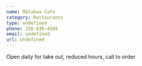 ```yaml
---
name: Malakwa Cafe
category: Restaurants
type: undefined
phone: 250-836-4509
email: undefined
url: undefined
---
```


Open daily for take out, reduced hours, call to order